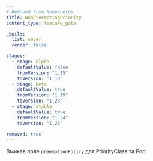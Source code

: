 ```yaml
---
# Removed from Kubernetes
title: NonPreemptingPriority
content_type: feature_gate

_build:
  list: never
  render: false

stages:
  - stage: alpha 
    defaultValue: false
    fromVersion: "1.15"
    toVersion: "1.18"
  - stage: beta 
    defaultValue: true
    fromVersion: "1.19"
    toVersion: "1.23"
  - stage: stable
    defaultValue: true
    fromVersion: "1.24"
    toVersion: "1.25"

removed: true
---
```

Вмикає поле `preemptionPolicy` для PriorityClass та Pod.
